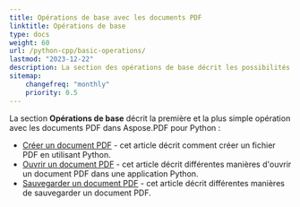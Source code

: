 ```yaml
---
title: Opérations de base avec les documents PDF
linktitle: Opérations de base
type: docs
weight: 60
url: /python-cpp/basic-operations/
lastmod: "2023-12-22"
description: La section des opérations de base décrit les possibilités d'ouverture et de sauvegarde des documents PDF en utilisant Aspose.PDF pour Python via C++.
sitemap:
    changefreq: "monthly"
    priority: 0.5
---
```


La section **Opérations de base** décrit la première et la plus simple opération avec les documents PDF dans Aspose.PDF pour Python :

- [Créer un document PDF](/pdf/python-cpp/create-document/) - cet article décrit comment créer un fichier PDF en utilisant Python.
- [Ouvrir un document PDF](/pdf/python-cpp/open-pdf-document/) - cet article décrit différentes manières d'ouvrir un document PDF dans une application Python.
- [Sauvegarder un document PDF](/pdf/python-cpp/save-pdf-document/) - cet article décrit différentes manières de sauvegarder un document PDF.